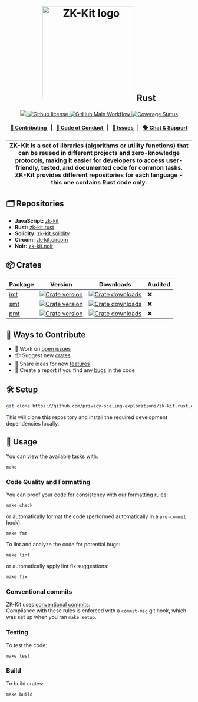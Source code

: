 <p align="center">
    <h1 align="center">
      <picture>
        <source media="(prefers-color-scheme: light)" srcset="https://github.com/privacy-scaling-explorations/zk-kit/assets/11427903/f691c48c-021f-485d-89ef-9ddc8ba74787">
        <source media="(prefers-color-scheme: dark)" srcset="https://github.com/privacy-scaling-explorations/zk-kit/assets/11427903/f43f4403-846a-48b4-a1fa-0ab234c225e5">
        <img width="250" alt="ZK-Kit logo" src="https://github.com/privacy-scaling-explorations/zk-kit/assets/11427903/f691c48c-021f-485d-89ef-9ddc8ba74787">
      </picture>
      <sub>Rust</sub>
    </h1>
</p>

<p align="center">
    <a href="https://github.com/privacy-scaling-explorations" target="_blank">
        <img src="https://img.shields.io/badge/project-PSE-blue.svg?style=flat-square">
    </a>
    <a href="https://github.com/privacy-scaling-explorations/zk-kit.rust/blob/main/LICENSE">
        <img alt="Github license" src="https://img.shields.io/github/license/privacy-scaling-explorations/zk-kit.rust.svg?style=flat-square">
    </a>
    <a href="https://github.com/privacy-scaling-explorations/zk-kit.rust/actions?query=workflow%3Amain">
        <img alt="GitHub Main Workflow" src="https://img.shields.io/github/actions/workflow/status/privacy-scaling-explorations/zk-kit.rust/main.yml?branch=main&label=tests&style=flat-square&logo=github">
    </a>
    <a href='https://coveralls.io/github/privacy-scaling-explorations/zk-kit.rust?branch=main'>
        <img src='https://coveralls.io/repos/github/privacy-scaling-explorations/zk-kit.rust/badge.svg?branch=main' alt='Coverage Status' />
    </a>
</p>

<div align="center">
    <h4>
        <a href="/CONTRIBUTING.md">
            👥 Contributing
        </a>
        <span>&nbsp;&nbsp;|&nbsp;&nbsp;</span>
        <a href="/CODE_OF_CONDUCT.md">
            🤝 Code of Conduct
        </a>
        <span>&nbsp;&nbsp;|&nbsp;&nbsp;</span>
        <a href="https://github.com/privacy-scaling-explorations/zk-kit.rust/issues/new/choose">
            🔎 Issues
        </a>
        <span>&nbsp;&nbsp;|&nbsp;&nbsp;</span>
        <a href="https://appliedzkp.org/discord">
            🗣️ Chat &amp; Support
        </a>
    </h4>
</div>

| ZK-Kit is a set of libraries (algorithms or utility functions) that can be reused in different projects and zero-knowledge protocols, making it easier for developers to access user-friendly, tested, and documented code for common tasks. ZK-Kit provides different repositories for each language - this one contains Rust code only. |
| ----------------------------------------------------------------------------------------------------------------------------------------------------------------------------------------------------------------------------------------------------------------------------------------------------------------------------------------- |

## 🗂️ Repositories

- **JavaScript:** [zk-kit](https://github.com/privacy-scaling-explorations/zk-kit)
- **Rust:** [zk-kit.rust](https://github.com/privacy-scaling-explorations/zk-kit.rust)
- **Solidity:** [zk-kit.solidity](https://github.com/privacy-scaling-explorations/zk-kit.solidity)
- **Circom:** [zk-kit.circom](https://github.com/privacy-scaling-explorations/zk-kit.circom)
- **Noir:** [zk-kit.noir](https://github.com/privacy-scaling-explorations/zk-kit.noir)

## 📦 Crates

<table>
    <thead>
        <tr>
            <th>Package</th>
            <th>Version</th>
            <th>Downloads</th>
            <th>Audited</th>
        </tr>
    </thead>
    <tbody>
        <tr>
            <td>
                <a href="https://github.com/privacy-scaling-explorations/zk-kit.rust/tree/main/crates/imt">
                    imt
                </a>
            </td>
            <td>
                <a href="https://privacy-scaling-explorations.github.io/zk-kit.rust/zk_kit_imt">
                    <img src="https://img.shields.io/crates/v/zk-kit-imt?style=flat-square" alt="Crate version" />
                </a>
            </td>
            <td>
                <a href="https://privacy-scaling-explorations.github.io/zk-kit.rust/zk_kit_imt">
                    <img src="https://img.shields.io/crates/d/zk-kit-imt?style=flat-square" alt="Crate downloads" />
                </a>
            </td>
            <td>
                ❌
            </td>
        </tr>
        <tr>
            <td>
                <a href="https://github.com/privacy-scaling-explorations/zk-kit.rust/tree/main/crates/smt">
                    smt
                </a>
            </td>
            <td>
                <a href="https://privacy-scaling-explorations.github.io/zk-kit.rust/zk_kit_smt">
                    <img src="https://img.shields.io/crates/v/zk-kit-smt?style=flat-square" alt="Crate version" />
                </a>
            </td>
            <td>
                <a href="https://privacy-scaling-explorations.github.io/zk-kit.rust/zk_kit_smt">
                    <img src="https://img.shields.io/crates/d/zk-kit-smt?style=flat-square" alt="Crate downloads" />
                </a>
            </td>
            <td>
                ❌
            </td>
        </tr>
        <tr>
            <td>
                <a href="https://github.com/privacy-scaling-explorations/zk-kit.rust/tree/main/crates/pmt">
                    pmt
                </a>
            </td>
            <td>
                <a href="https://privacy-scaling-explorations.github.io/zk-kit.rust/zk_kit_pmt">
                    <img src="https://img.shields.io/crates/v/zk-kit-pmt?style=flat-square" alt="Crate version" />
                </a>
            </td>
            <td>
                <a href="https://privacy-scaling-explorations.github.io/zk-kit.rust/zk_kit_pmt">
                    <img src="https://img.shields.io/crates/d/zk-kit-pmt?style=flat-square" alt="Crate downloads" />
                </a>
            </td>
            <td>
                ❌
            </td>
        </tr>
    <tbody>
</table>

## 👥 Ways to Contribute

- 🔧 Work on [open issues](https://github.com/privacy-scaling-explorations/zk-kit.rust/contribute)
- 📦 Suggest new [crates](https://github.com/privacy-scaling-explorations/zk-kit.rust/issues/new?assignees=&labels=feature+%3Arocket%3A&template=---crate.md&title=)
- 🚀 Share ideas for new [features](https://github.com/privacy-scaling-explorations/zk-kit.rust/issues/new?assignees=&labels=feature+%3Arocket%3A&template=---feature.md&title=)
- 🐛 Create a report if you find any [bugs](https://github.com/privacy-scaling-explorations/zk-kit.rust/issues/new?assignees=&labels=bug+%F0%9F%90%9B&template=---bug.md&title=) in the code

## 🛠 Setup

```bash
git clone https://github.com/privacy-scaling-explorations/zk-kit.rust.git && make setup
```

This will clone this repository and install the required development dependencies locally.

## 📜 Usage

You can view the available tasks with:

```commandline
make
```

### Code Quality and Formatting

You can proof your code for consistency with our formatting rules:

```commandline
make check
```

or automatically format the code (performed automatically in a `pre-commit` hook):

```commandline
make fmt
```

To lint and analyze the code for potential bugs:

```commandline
make lint
```

or automatically apply lint fix suggestions:

```commandline
make fix
```

### Conventional commits

ZK-Kit uses [conventional commits](https://www.conventionalcommits.org/en/v1.0.0/).\
Compliance with these rules is enforced with a `commit-msg` git hook, which was set up when you ran `make setup`.

### Testing

To test the code:

```commandline
make test
```

### Build

To build crates:

```commandline
make build
```
